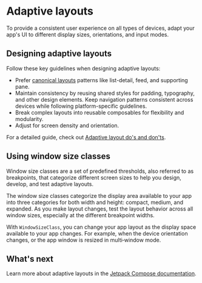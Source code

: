 # Adaptive layouts

To provide a consistent user experience on all types of devices, adapt your app's UI to different display sizes, orientations, 
and input modes.

## Designing adaptive layouts

Follow these key guidelines when designing adaptive layouts:

* Prefer [canonical layouts](https://developer.android.com/develop/ui/compose/layouts/adaptive/canonical-layouts) patterns 
  like list-detail, feed, and supporting pane.
* Maintain consistency by reusing shared styles for padding, typography, and other design elements. Keep navigation patterns 
consistent across devices while following platform-specific guidelines.
* Break complex layouts into reusable composables for flexibility and modularity.
* Adjust for screen density and orientation.

For a detailed guide, check out [Adaptive layout do's and don'ts](https://developer.android.com/develop/ui/compose/layouts/adaptive/adaptive-dos-and-donts).

## Using window size classes

Window size classes are a set of predefined thresholds, also referred to as breakpoints, that categorize different screen 
sizes to help you design, develop, and test adaptive layouts.

The window size classes categorize the display area available to your app into three categories for both width and height:
compact, medium, and expanded. As you make layout changes, test the layout behavior across all window sizes,
especially at the different breakpoint widths.

With `WindowSizeClass`, you can change your app layout as the display space available to your app changes. For example,
when the device orientation changes, or the app window is resized in multi‑window mode.

<!--- waiting for a page about @Preview and hot reload
## Previewing layouts

We have three different @Preview:

* Android-specific, for `androidMain`, from Android Studio.
* Separate desktop annotation plugin with our own implementation (only for desktop source set) + uiTooling plugin.
* Common annotation, also supported in Android Studio, works for Android only but from common code.
-->

## What's next

Learn more about adaptive layouts in the [Jetpack Compose documentation](https://developer.android.com/develop/ui/compose/layouts/adaptive).